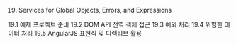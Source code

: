 19. Services for Global Objects, Errors, and Expressions

19.1 예제 프로젝트 준비
19.2 DOM API 전역 객체 접근
19.3 예외 처리
19.4 위험한 데이터 처리
19.5 AngularJS 표현식 및 디렉티브 활용